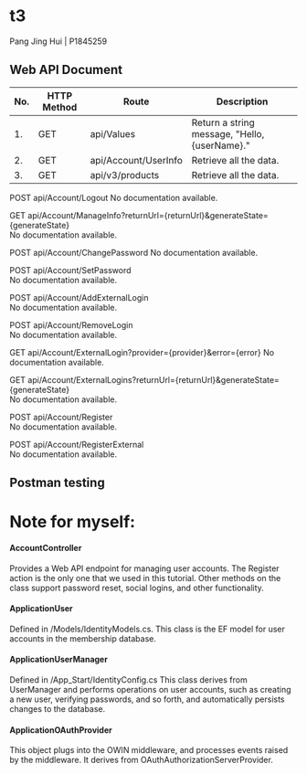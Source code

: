 # t3

Pang Jing Hui | P1845259

## Web API Document
| No. | HTTP Method  | Route | Description |
| ------------- | ------------- | ------------- | ------------- |
| 1. | GET | api/Values | Return a string message, "Hello, {userName}." |
| 2. | GET | api/Account/UserInfo | Retrieve all the data.  |
| 3. | GET | api/v3/products  | Retrieve all the data.  |


POST api/Account/Logout	
No documentation available.

GET api/Account/ManageInfo?returnUrl={returnUrl}&generateState={generateState}	
No documentation available.

POST api/Account/ChangePassword	
No documentation available.

POST api/Account/SetPassword	
No documentation available.

POST api/Account/AddExternalLogin	
No documentation available.

POST api/Account/RemoveLogin	
No documentation available.

GET api/Account/ExternalLogin?provider={provider}&error={error}	
No documentation available.

GET api/Account/ExternalLogins?returnUrl={returnUrl}&generateState={generateState}	
No documentation available.

POST api/Account/Register	
No documentation available.

POST api/Account/RegisterExternal	
No documentation available.

## Postman testing



# Note for myself:
#### AccountController
Provides a Web API endpoint for managing user accounts. The Register action is the only one that we used in this tutorial. Other methods on the class support password reset, social logins, and other functionality.
#### ApplicationUser
Defined in /Models/IdentityModels.cs. This class is the EF model for user accounts in the membership database.
#### ApplicationUserManager
Defined in /App_Start/IdentityConfig.cs This class derives from UserManager and performs operations on user accounts, such as creating a new user, verifying passwords, and so forth, and automatically persists changes to the database.
#### ApplicationOAuthProvider
This object plugs into the OWIN middleware, and processes events raised by the middleware. It derives from OAuthAuthorizationServerProvider.

